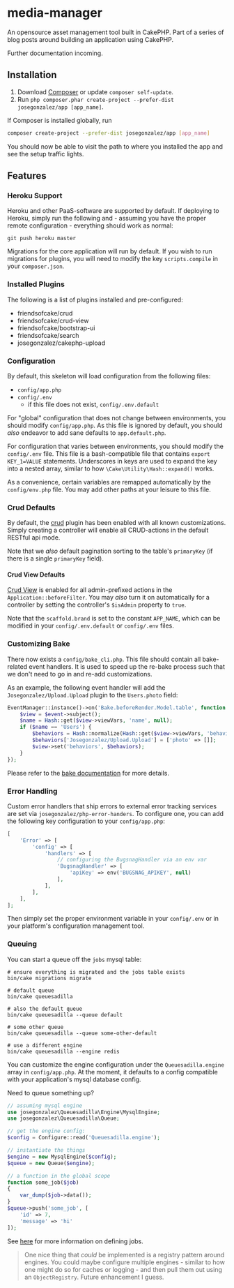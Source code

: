 # media-manager

An opensource asset management tool built in CakePHP. Part of a series of blog posts around building an application using CakePHP.

Further documentation incoming.

## Installation

1. Download [Composer](http://getcomposer.org/doc/00-intro.md) or update `composer self-update`.
2. Run `php composer.phar create-project --prefer-dist josegonzalez/app [app_name]`.

If Composer is installed globally, run
```bash
composer create-project --prefer-dist josegonzalez/app [app_name]
```

You should now be able to visit the path to where you installed the app and see
the setup traffic lights.

## Features

### Heroku Support

Heroku and other PaaS-software are supported by default. If deploying to Heroku, simply run the following and - assuming you have the proper remote configuration - everything should work as normal:

```shell
git push heroku master
```

Migrations for the core application will run by default. If you wish to run migrations for plugins, you will need to modify the key `scripts.compile` in your `composer.json`.

### Installed Plugins

The following is a list of plugins installed and pre-configured:

- friendsofcake/crud
- friendsofcake/crud-view
- friendsofcake/bootstrap-ui
- friendsofcake/search
- josegonzalez/cakephp-upload

### Configuration

By default, this skeleton will load configuration from the following files:

- `config/app.php`
- `config/.env`
    - if this file does not exist, `config/.env.default`

For "global" configuration that does not change between environments, you should modify `config/app.php`. As this file is ignored by default, you should *also* endeavor to add sane defaults to `app.default.php`.

For configuration that varies between environments, you should modify the `config/.env` file. This file is a bash-compatible file that contains `export KEY_1=VALUE` statements. Underscores in keys are used to expand the key into a nested array, similar to how `\Cake\Utility\Hash::expand()` works.

As a convenience, certain variables are remapped automatically by the `config/env.php` file. You may add other paths at your leisure to this file.

### Crud Defaults

By default, the [crud](https://github.com/friendsofcake/crud) plugin has been enabled with all known customizations. Simply creating a controller will enable all CRUD-actions in the default RESTful api mode.

Note that we *also* default pagination sorting to the table's `primaryKey` (if there is a single `primaryKey` field).

#### Crud View Defaults

[Crud View](https://github.com/friendsofcake/crud-view) is enabled for all admin-prefixed actions in the `Application::beforeFilter`. You may *also* turn it on automatically for a controller by setting the controller's `$isAdmin` property to `true`.

Note that the `scaffold.brand` is set to the constant `APP_NAME`, which can be modified in your `config/.env.default` or `config/.env` files.

### Customizing Bake

There now exists a `config/bake_cli.php`. This file should contain all bake-related event handlers. It is used to speed up the re-bake process such that we don't need to go in and re-add customizations.

As an example, the following event handler will add the `Josegonzalez/Upload.Upload` plugin to the `Users.photo` field:

```php
EventManager::instance()->on('Bake.beforeRender.Model.table', function (Event $event) {
    $view = $event->subject();
    $name = Hash::get($view->viewVars, 'name', null);
    if ($name == 'Users') {
        $behaviors = Hash::normalize(Hash::get($view->viewVars, 'behaviors', []));
        $behaviors['Josegonzalez/Upload.Upload'] = ['photo' => []];
        $view->set('behaviors', $behaviors);
    }
});
```

Please refer to the [bake documentation](http://book.cakephp.org/3.0/en/bake/development.html) for more details.

### Error Handling

Custom error handlers that ship errors to external error tracking services are set via `josegonzalez/php-error-handers`. To configure one, you can add the following key configuration to your `config/app.php`:

```php
[
    'Error' => [
        'config' => [
            'handlers' => [
                // configuring the BugsnagHandler via an env var
                'BugsnagHandler' => [
                    'apiKey' => env('BUGSNAG_APIKEY', null)
                ],
            ],
        ],
    ],
];
```

Then simply set the proper environment variable in your `config/.env` or in your platform's configuration management tool.

### Queuing

You can start a queue off the `jobs` mysql table:

```shell
# ensure everything is migrated and the jobs table exists
bin/cake migrations migrate

# default queue
bin/cake queuesadilla

# also the default queue
bin/cake queuesadilla --queue default

# some other queue
bin/cake queuesadilla --queue some-other-default

# use a different engine
bin/cake queuesadilla --engine redis
```

You can customize the engine configuration under the `Queuesadilla.engine` array in `config/app.php`. At the moment, it defaults to a config compatible with your application's mysql database config.

Need to queue something up?

```php
// assuming mysql engine
use josegonzalez\Queuesadilla\Engine\MysqlEngine;
use josegonzalez\Queuesadilla\Queue;

// get the engine config:
$config = Configure::read('Queuesadilla.engine');

// instantiate the things
$engine = new MysqlEngine($config);
$queue = new Queue($engine);

// a function in the global scope
function some_job($job)
{
    var_dump($job->data());
}
$queue->push('some_job', [
    'id' => 7,
    'message' => 'hi'
]);
```

See [here](https://github.com/josegonzalez/php-queuesadilla/blob/master/docs/defining-jobs.md) for more information on defining jobs.

> One nice thing that *could* be implemented is a registry pattern around engines. You could maybe configure multiple engines - similar to how one might do so for caches or logging - and then pull them out using an `ObjectRegistry`. Future enhancement I guess.
